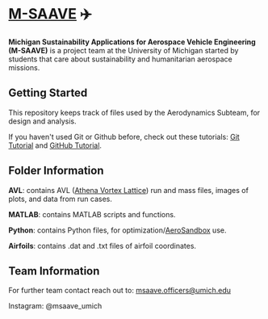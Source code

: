 # [M-SAAVE](https://msaaveofficers.wixsite.com/m-saave) ✈️
**Michigan Sustainability Applications for Aerospace Vehicle Engineering (M-SAAVE)** is a project team at the University of Michigan started by students that care about sustainability and humanitarian aerospace missions. 

## Getting Started
This repository keeps track of files used by the Aerodynamics Subteam, for design and analysis.

If you haven't used Git or Github before, check out these tutorials: [Git Tutorial](https://videotutorials.notion.site/Introduction-to-Git-ac396a0697704709a12b6a0e545db049) and [GitHub Tutorial](https://videotutorials.notion.site/Introduction-to-GitHub-202af6f64bbd4299b15f238dcd09d2a7).

## Folder Information
**AVL**: contains AVL ([Athena Vortex Lattice](https://web.mit.edu/drela/Public/web/avl/)) run and mass files, images of plots, and data from run cases.

**MATLAB**: contains MATLAB scripts and functions.

**Python**: contains Python files, for optimization/[AeroSandbox](https://github.com/peterdsharpe/AeroSandbox) use.

**Airfoils**: contains .dat and .txt files of airfoil coordinates.

## Team Information

For further team contact reach out to: msaave.officers@umich.edu

Instagram: @msaave_umich
